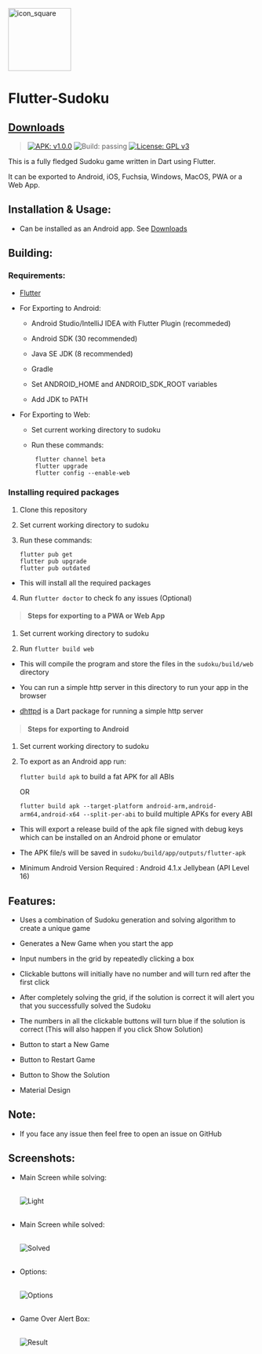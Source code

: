 <img width="128" height="128" src="https://raw.githubusercontent.com/VarunS2002/Flutter-Sudoku/master/sudoku/assets/icon/icon_round.png" alt="icon_square">

# Flutter-Sudoku

<!--
## Play Online:

>### [Firebase]()
>
>### [GitHub Pages](https://varuns2002.github.io/Flutter-Sudoku/)
-->

## [Downloads](https://github.com/VarunS2002/Flutter-Sudoku/releases)
>[![APK: v1.0.0](https://img.shields.io/badge/APK-v1.0.0-brightgreen)](https://github.com/VarunS2002/Flutter-Sudoku/releases/download/1.0.0/Sudoku_1.0.0.apk)
![Build: passing](https://img.shields.io/badge/build-passing-brightgreen)
>[![License: GPL v3](https://img.shields.io/badge/License-GPLv3-blue.svg)](https://www.gnu.org/licenses/gpl-3.0)

This is a fully fledged Sudoku game written in Dart using Flutter.

It can be exported to Android, iOS, Fuchsia, Windows, MacOS, PWA or a Web App.

## Installation & Usage:
<!--
- Can be played online in the browser. See [Play Online](#play-online)

- Can be installed as a Progressive Web App on any platform. See [Use Progressive Web Apps](https://support.google.com/chrome/answer/9658361?co=GENIE.Platform%3DAndroid&hl=en)
-->
- Can be installed as an Android app. See [Downloads](https://github.com/VarunS2002/Flutter-Sudoku/releases)

## Building:

### Requirements:

- [Flutter](https://flutter.dev/docs/get-started/install)

- For Exporting to Android:

    - Android Studio/IntelliJ IDEA with Flutter Plugin (recommeded)

    - Android SDK (30 recommended)

    - Java SE JDK (8 recommended)

    - Gradle

    - Set ANDROID_HOME and ANDROID_SDK_ROOT variables

    - Add JDK to PATH

- For Exporting to Web:

    - Set current working directory to sudoku

    - Run these commands:
      ```
       flutter channel beta
       flutter upgrade
       flutter config --enable-web
      ```

### Installing required packages

1. Clone this repository

2. Set current working directory to sudoku

3. Run these commands:
   ```
   flutter pub get
   flutter pub upgrade
   flutter pub outdated
   ```
-  This will install all the required packages

4. Run `flutter doctor` to check fo any issues (Optional)

>#### Steps for exporting to a PWA or Web App

1. Set current working directory to sudoku

2. Run `flutter build web`

- This will compile the program and store the files in the `sudoku/build/web` directory

- You can run a simple http server in this directory to run your app in the browser

- [dhttpd](https://pub.dev/packages/dhttpd) is a Dart package for running a simple http server

>#### Steps for exporting to Android

1. Set current working directory to sudoku

2. To export as an Android app run:

   `flutter build apk` to build a fat APK for all ABIs

   OR

   `flutter build apk --target-platform android-arm,android-arm64,android-x64 --split-per-abi` to build multiple APKs for every ABI

- This will export a release build of the apk file signed with debug keys which can be installed on an Android phone or emulator

- The APK file/s will be saved in `sudoku/build/app/outputs/flutter-apk`

- Minimum Android Version Required : Android 4.1.x Jellybean (API Level 16)

## Features:

- Uses a combination of Sudoku generation and solving algorithm to create a unique game

- Generates a New Game when you start the app

- Input numbers in the grid by repeatedly clicking a box

- Clickable buttons will initially have no number and will turn red after the first click

- After completely solving the grid, if the solution is correct it will alert you that you successfully solved the Sudoku

- The numbers in all the clickable buttons will turn blue if the solution is correct (This will also happen if you click Show Solution)

- Button to start a New Game

- Button to Restart Game

- Button to Show the Solution

- Material Design

## Note:

- If you face any issue then feel free to open an issue on GitHub

## Screenshots:

- Main Screen while solving:<br><br>

  ![Light](https://i.imgur.com/UeP0L0B.jpg)
  <br><br>

- Main Screen while solved:<br><br>

  ![Solved](https://i.imgur.com/MXbxBQ7.jpg)
  <br><br>

- Options:<br><br>

  ![Options](https://i.imgur.com/wutzT0p.jpg)
  <br><br>

- Game Over Alert Box:<br><br>

  ![Result](https://i.imgur.com/afe5lAK.jpg)
